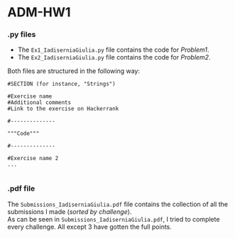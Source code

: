 # ADM-HW1

### .py files
- The `Ex1_IadiserniaGiulia.py` file contains the code for *Problem1*.  
- The `Ex2_IadiserniaGiulia.py` file contains the code for *Problem2*.  

Both files are structured in the following way:

<pre><code>#SECTION (for instance, "Strings")

#Exercise name
#Additional comments
#Link to the exercise on Hackerrank

#--------------   

"""Code"""  

#--------------   

#Exercise name 2
...

</pre></code>

### .pdf file
The `Submissions_IadiserniaGiulia.pdf` file contains the collection of all the submissions I made (*sorted by challenge*).  
As can be seen in `Submissions_IadiserniaGiulia.pdf`, I tried to complete every challenge. All except 3 have gotten the full points.  
